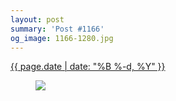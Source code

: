 ```yaml
---
layout: post
summary: 'Post #1166'
og_image: 1166-1280.jpg
---
```


<div class="post">
 <time>
  <a href="/1166">
   {{ page.date | date: "%B %-d, %Y" }}
  </a>
 </time>
 <a href="/1166">
  <figure data-taken="5/31/2020">
   <img sizes="(min-width: 700px) 50vw, calc(100vw - 2rem)" src="{{ site.assets_url }}/1166-640.jpg" srcset="{{ site.assets_url }}/1166-320.jpg 320w, {{ site.assets_url }}/1166-640.jpg 640w, {{ site.assets_url }}/1166-960.jpg 960w, {{ site.assets_url }}/1166-1280.jpg 1280w"/>
  </figure>
 </a>
</div>
